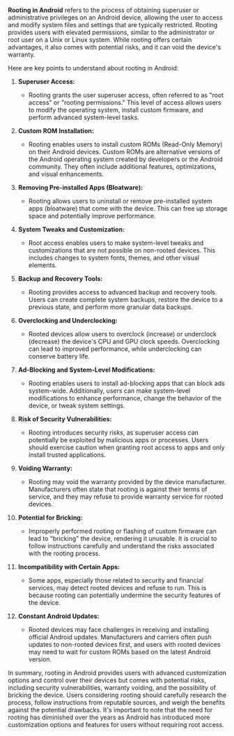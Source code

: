 **Rooting in Android** refers to the process of obtaining superuser or administrative privileges on an Android device, allowing the user to access and modify system files and settings that are typically restricted. Rooting provides users with elevated permissions, similar to the administrator or root user on a Unix or Linux system. While rooting offers certain advantages, it also comes with potential risks, and it can void the device's warranty.

Here are key points to understand about rooting in Android:

1. **Superuser Access:**
   - Rooting grants the user superuser access, often referred to as "root access" or "rooting permissions." This level of access allows users to modify the operating system, install custom firmware, and perform advanced system-level tasks.

2. **Custom ROM Installation:**
   - Rooting enables users to install custom ROMs (Read-Only Memory) on their Android devices. Custom ROMs are alternative versions of the Android operating system created by developers or the Android community. They often include additional features, optimizations, and visual enhancements.

3. **Removing Pre-installed Apps (Bloatware):**
   - Rooting allows users to uninstall or remove pre-installed system apps (bloatware) that come with the device. This can free up storage space and potentially improve performance.

4. **System Tweaks and Customization:**
   - Root access enables users to make system-level tweaks and customizations that are not possible on non-rooted devices. This includes changes to system fonts, themes, and other visual elements.

5. **Backup and Recovery Tools:**
   - Rooting provides access to advanced backup and recovery tools. Users can create complete system backups, restore the device to a previous state, and perform more granular data backups.

6. **Overclocking and Underclocking:**
   - Rooted devices allow users to overclock (increase) or underclock (decrease) the device's CPU and GPU clock speeds. Overclocking can lead to improved performance, while underclocking can conserve battery life.

7. **Ad-Blocking and System-Level Modifications:**
   - Rooting enables users to install ad-blocking apps that can block ads system-wide. Additionally, users can make system-level modifications to enhance performance, change the behavior of the device, or tweak system settings.

8. **Risk of Security Vulnerabilities:**
   - Rooting introduces security risks, as superuser access can potentially be exploited by malicious apps or processes. Users should exercise caution when granting root access to apps and only install trusted applications.

9. **Voiding Warranty:**
   - Rooting may void the warranty provided by the device manufacturer. Manufacturers often state that rooting is against their terms of service, and they may refuse to provide warranty service for rooted devices.

10. **Potential for Bricking:**
    - Improperly performed rooting or flashing of custom firmware can lead to "bricking" the device, rendering it unusable. It is crucial to follow instructions carefully and understand the risks associated with the rooting process.

11. **Incompatibility with Certain Apps:**
    - Some apps, especially those related to security and financial services, may detect rooted devices and refuse to run. This is because rooting can potentially undermine the security features of the device.

12. **Constant Android Updates:**
    - Rooted devices may face challenges in receiving and installing official Android updates. Manufacturers and carriers often push updates to non-rooted devices first, and users with rooted devices may need to wait for custom ROMs based on the latest Android version.

In summary, rooting in Android provides users with advanced customization options and control over their devices but comes with potential risks, including security vulnerabilities, warranty voiding, and the possibility of bricking the device. Users considering rooting should carefully research the process, follow instructions from reputable sources, and weigh the benefits against the potential drawbacks. It's important to note that the need for rooting has diminished over the years as Android has introduced more customization options and features for users without requiring root access.

